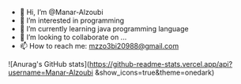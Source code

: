 - 👋 Hi, I’m @Manar-Alzoubi
- 👀 I’m interested in programming
- 🌱 I’m currently learning java programming language
- 💞️ I’m looking to collaborate on ...
- 📫 How to reach me: mzzo3bi20988@gmail.com

<!---
Manar-Alzoubi/Manar-Alzoubi is a ✨ special ✨ repository because its `README.md` (this file) appears on your GitHub profile.
You can click the Preview link to take a look at your changes.
--->
![Anurag's GitHub stats](https://github-readme-stats.vercel.app/api?username=Manar-Alzoubi
&show_icons=true&theme=onedark)
